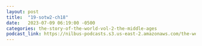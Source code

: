 ```yaml
---
layout: post
title:  "19-sotw2-ch18"
date:   2023-07-09 06:19:00 -0500
categories: the-story-of-the-world-vol-2-the-middle-ages
podcast_link: https://nilbus-podcasts.s3.us-east-2.amazonaws.com/the-well-trained-mind/The%20Story%20of%20the%20World%20Vol.%202%20The%20Middle%20Ages/19-sotw2-ch18.mp3
---
```

